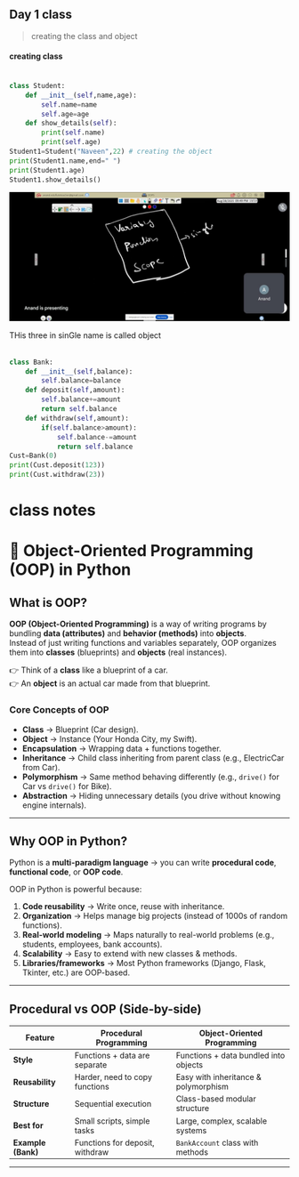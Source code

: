 ## Day 1 class 

> creating the class and object

#### creating class 
```python

class Student:
    def __init__(self,name,age):
        self.name=name
        self.age=age
    def show_details(self):
        print(self.name)
        print(self.age)
Student1=Student("Naveen",22) # creating the object
print(Student1.name,end=" ")
print(Student1.age)
Student1.show_details()

```

<img src="./Photos/day1.jpg" alt="Photo">

<p> THis three in  sinGle name is called object 

```python

class Bank:
    def __init__(self,balance):
        self.balance=balance
    def deposit(self,amount):
        self.balance+=amount
        return self.balance
    def withdraw(self,amount):
        if(self.balance>amount):
            self.balance-=amount
            return self.balance
Cust=Bank(0)
print(Cust.deposit(123))
print(Cust.withdraw(23))

```


# class notes

# 🔹 Object-Oriented Programming (OOP) in Python

## What is OOP?
**OOP (Object-Oriented Programming)** is a way of writing programs by bundling **data (attributes)** and **behavior (methods)** into **objects**.  
Instead of just writing functions and variables separately, OOP organizes them into **classes** (blueprints) and **objects** (real instances).  

👉 Think of a **class** like a blueprint of a car.  
👉 An **object** is an actual car made from that blueprint.  

### Core Concepts of OOP
- **Class** → Blueprint (Car design).  
- **Object** → Instance (Your Honda City, my Swift).  
- **Encapsulation** → Wrapping data + functions together.  
- **Inheritance** → Child class inheriting from parent class (e.g., ElectricCar from Car).  
- **Polymorphism** → Same method behaving differently (e.g., `drive()` for Car vs `drive()` for Bike).  
- **Abstraction** → Hiding unnecessary details (you drive without knowing engine internals).  

---

## Why OOP in Python?
Python is a **multi-paradigm language** → you can write **procedural code**, **functional code**, or **OOP code**.  

OOP in Python is powerful because:  
1. **Code reusability** → Write once, reuse with inheritance.  
2. **Organization** → Helps manage big projects (instead of 1000s of random functions).  
3. **Real-world modeling** → Maps naturally to real-world problems (e.g., students, employees, bank accounts).  
4. **Scalability** → Easy to extend with new classes & methods.  
5. **Libraries/frameworks** → Most Python frameworks (Django, Flask, Tkinter, etc.) are OOP-based.  

---

## Procedural vs OOP (Side-by-side)

| Feature              | Procedural Programming | Object-Oriented Programming |
|----------------------|------------------------|-----------------------------|
| **Style**            | Functions + data are separate | Functions + data bundled into objects |
| **Reusability**      | Harder, need to copy functions | Easy with inheritance & polymorphism |
| **Structure**        | Sequential execution | Class-based modular structure |
| **Best for**         | Small scripts, simple tasks | Large, complex, scalable systems |
| **Example (Bank)**   | Functions for deposit, withdraw | `BankAccount` class with methods |

---
